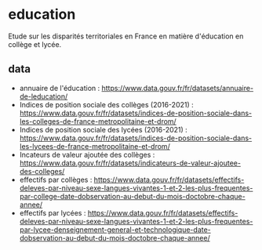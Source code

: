 # education
Etude sur les disparités territoriales en France en matière d'éducation en collège et lycée.

## data 

- annuaire de l'éducation : https://www.data.gouv.fr/fr/datasets/annuaire-de-leducation/
- Indices de position sociale des collèges (2016-2021) : https://www.data.gouv.fr/fr/datasets/indices-de-position-sociale-dans-les-colleges-de-france-metropolitaine-et-drom/
- Indices de position sociale des lycées (2016-2021) : https://www.data.gouv.fr/fr/datasets/indices-de-position-sociale-dans-les-lycees-de-france-metropolitaine-et-drom/
- Incateurs de valeur ajoutée des collèges : https://www.data.gouv.fr/fr/datasets/indicateurs-de-valeur-ajoutee-des-colleges/
- effectifs par collèges : https://www.data.gouv.fr/fr/datasets/effectifs-deleves-par-niveau-sexe-langues-vivantes-1-et-2-les-plus-frequentes-par-college-date-dobservation-au-debut-du-mois-doctobre-chaque-annee/ 
- effectifs par lycées : https://www.data.gouv.fr/fr/datasets/effectifs-deleves-par-niveau-sexe-langues-vivantes-1-et-2-les-plus-frequentes-par-lycee-denseignement-general-et-technologique-date-dobservation-au-debut-du-mois-doctobre-chaque-annee/

